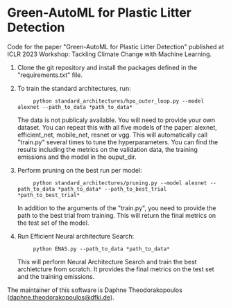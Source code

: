 # Green-AutoML for Plastic Litter Detection
Code for the paper "Green-AutoML for Plastic Litter Detection" published at ICLR 2023 Workshop: Tackling Climate Change with Machine Learning.

1. Clone the git repository and install the packages defined in the "requirements.txt" file.

2. To train the standard architectures, run:
 
            python standard_architectures/hpo_outer_loop.py --model alexnet --path_to_data *path_to_data*

      The data is not publicaly available. You will need to provide your own dataset. You can repeat this with all five models of the paper: alexnet, efficient_net, mobile_net, resnet or vgg. This will automatically call "train.py" several times to tune the hyperparameters. You can find the results including the metrics on the validation data, the training emissions and the model in the ouput_dir.

3. Perform pruning on the best run per model: 

            python standard_architectures/pruning.py --model alexnet --path_to_data *path_to_data* --path_to_best_trial *path_to_best_trial*

      In addition to the arguments of the "train.py", you need to provide the path to the best trial from training. This will return the final metrics on the test set of the model.

4. Run Efficient Neural architecture Search:

            python ENAS.py --path_to_data *path_to_data*

      This will perform Neural Architecture Search and train the best archietcture from scratch. It provides the final metrics on the test set and the training emissions. 


The maintainer of this software is Daphne Theodorakopoulos (daphne.theodorakopoulos@dfki.de).
